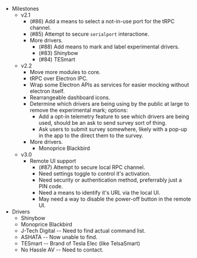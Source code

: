 - Milestones
  - v2.1
    - (#86) Add a means to select a not-in-use port for the tRPC channel.
    - (#85) Attempt to secure `serialport` interactione.
    - More drivers.
      - (#88) Add means to mark and label experimental drivers.
      - (#83) Shinybow
      - (#84) TESmart
  - v2.2
    - Move more modules to core.
    - tRPC over Electron IPC.
    - Wrap some Electron APIs as services for easier mocking without electron itself.
    - Rearrangeable dashboard icons.
    - Determine which drivers are being using by the public at large to remove the experimental mark; options:
      - Add a opt-in telemetry feature to see which drivers are being used, should be an ask to send survey sort of thing.
      - Ask users to submit survey somewhere, likely with a pop-up in the app to the direct them to the survey.
    - More drivers.
      - Monoprice Blackbird
  - v3.0
    - Remote UI support
      - (#87) Attempt to secure local RPC channel.
      - Need settings toggle to control it's activation.
      - Need security or authentication method, preferrably just a PIN code.
      - Need a means to identify it's URL via the local UI.
      - May need a way to disable the power-off button in the remote UI.
- Drivers
  - Shinybow
  - Monoprice Blackbird
  - J-Tech Digital -- Need to find actual command list.
  - ASHATA -- Now unable to find.
  - TESmart -- Brand of Tesla Elec (like TelsaSmart)
  - No Hassle AV -- Need to contact.
